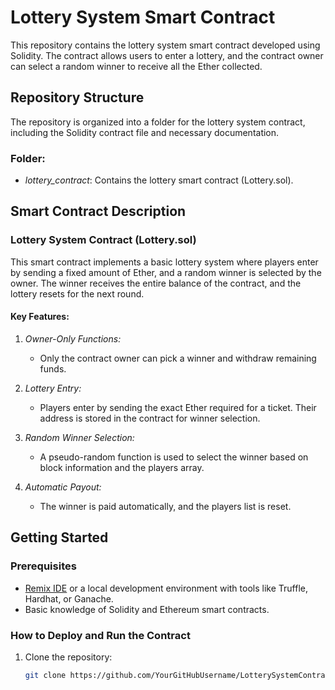 # Lottery System Smart Contract

This repository contains the lottery system smart contract developed using Solidity. The contract allows users to enter a lottery, and the contract owner can select a random winner to receive all the Ether collected.

## Repository Structure

The repository is organized into a folder for the lottery system contract, including the Solidity contract file and necessary documentation.

### Folder:

- *lottery_contract*: Contains the lottery smart contract (Lottery.sol).

## Smart Contract Description

### Lottery System Contract (Lottery.sol)
This smart contract implements a basic lottery system where players enter by sending a fixed amount of Ether, and a random winner is selected by the owner. The winner receives the entire balance of the contract, and the lottery resets for the next round.

#### Key Features:
1. *Owner-Only Functions:*
   - Only the contract owner can pick a winner and withdraw remaining funds.
   
2. *Lottery Entry:*
   - Players enter by sending the exact Ether required for a ticket. Their address is stored in the contract for winner selection.
   
3. *Random Winner Selection:*
   - A pseudo-random function is used to select the winner based on block information and the players array.
   
4. *Automatic Payout:*
   - The winner is paid automatically, and the players list is reset.

## Getting Started

### Prerequisites

- [Remix IDE](https://remix.ethereum.org/) or a local development environment with tools like Truffle, Hardhat, or Ganache.
- Basic knowledge of Solidity and Ethereum smart contracts.

### How to Deploy and Run the Contract

1. Clone the repository:
   ```bash
   git clone https://github.com/YourGitHubUsername/LotterySystemContract.git
